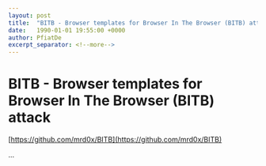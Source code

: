 ```yaml
---
layout: post
title:  "BITB - Browser templates for Browser In The Browser (BITB) attack"
date:   1990-01-01 19:55:00 +0000
author: PfiatDe
excerpt_separator: <!--more-->
---
```


# BITB - Browser templates for Browser In The Browser (BITB) attack
[https://github.com/mrd0x/BITB](https://github.com/mrd0x/BITB)

...
<!--more-->

